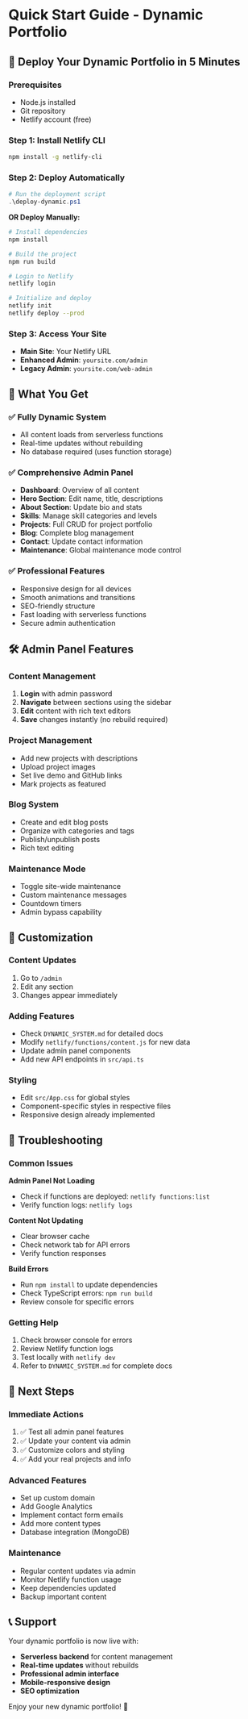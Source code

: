 # Quick Start Guide - Dynamic Portfolio

## 🚀 Deploy Your Dynamic Portfolio in 5 Minutes

### Prerequisites
- Node.js installed
- Git repository
- Netlify account (free)

### Step 1: Install Netlify CLI
```bash
npm install -g netlify-cli
```

### Step 2: Deploy Automatically
```powershell
# Run the deployment script
.\deploy-dynamic.ps1
```

**OR Deploy Manually:**

```bash
# Install dependencies
npm install

# Build the project
npm run build

# Login to Netlify
netlify login

# Initialize and deploy
netlify init
netlify deploy --prod
```

### Step 3: Access Your Site
- **Main Site**: Your Netlify URL
- **Enhanced Admin**: `yoursite.com/admin`
- **Legacy Admin**: `yoursite.com/web-admin`

## 🎯 What You Get

### ✅ Fully Dynamic System
- All content loads from serverless functions
- Real-time updates without rebuilding
- No database required (uses function storage)

### ✅ Comprehensive Admin Panel
- **Dashboard**: Overview of all content
- **Hero Section**: Edit name, title, descriptions
- **About Section**: Update bio and stats
- **Skills**: Manage skill categories and levels
- **Projects**: Full CRUD for project portfolio
- **Blog**: Complete blog management
- **Contact**: Update contact information
- **Maintenance**: Global maintenance mode control

### ✅ Professional Features
- Responsive design for all devices
- Smooth animations and transitions
- SEO-friendly structure
- Fast loading with serverless functions
- Secure admin authentication

## 🛠️ Admin Panel Features

### Content Management
1. **Login** with admin password
2. **Navigate** between sections using the sidebar
3. **Edit** content with rich text editors
4. **Save** changes instantly (no rebuild required)

### Project Management
- Add new projects with descriptions
- Upload project images
- Set live demo and GitHub links
- Mark projects as featured

### Blog System
- Create and edit blog posts
- Organize with categories and tags
- Publish/unpublish posts
- Rich text editing

### Maintenance Mode
- Toggle site-wide maintenance
- Custom maintenance messages
- Countdown timers
- Admin bypass capability

## 🔧 Customization

### Content Updates
1. Go to `/admin`
2. Edit any section
3. Changes appear immediately

### Adding Features
- Check `DYNAMIC_SYSTEM.md` for detailed docs
- Modify `netlify/functions/content.js` for new data
- Update admin panel components
- Add new API endpoints in `src/api.ts`

### Styling
- Edit `src/App.css` for global styles
- Component-specific styles in respective files
- Responsive design already implemented

## 🚨 Troubleshooting

### Common Issues

**Admin Panel Not Loading**
- Check if functions are deployed: `netlify functions:list`
- Verify function logs: `netlify logs`

**Content Not Updating**
- Clear browser cache
- Check network tab for API errors
- Verify function responses

**Build Errors**
- Run `npm install` to update dependencies
- Check TypeScript errors: `npm run build`
- Review console for specific errors

### Getting Help
1. Check browser console for errors
2. Review Netlify function logs
3. Test locally with `netlify dev`
4. Refer to `DYNAMIC_SYSTEM.md` for complete docs

## 🎯 Next Steps

### Immediate Actions
1. ✅ Test all admin panel features
2. ✅ Update your content via admin
3. ✅ Customize colors and styling
4. ✅ Add your real projects and info

### Advanced Features
- Set up custom domain
- Add Google Analytics
- Implement contact form emails
- Add more content types
- Database integration (MongoDB)

### Maintenance
- Regular content updates via admin
- Monitor Netlify function usage
- Keep dependencies updated
- Backup important content

## 📞 Support

Your dynamic portfolio is now live with:
- **Serverless backend** for content management
- **Real-time updates** without rebuilds
- **Professional admin interface**
- **Mobile-responsive design**
- **SEO optimization**

Enjoy your new dynamic portfolio! 🎉
